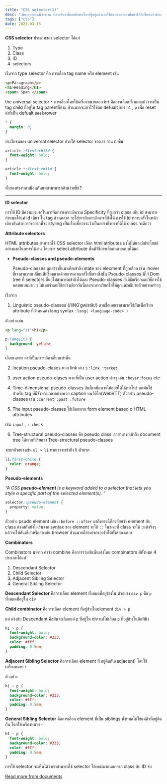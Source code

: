 ```yaml
---
title: "CSS selector(1)"
desc: "เนื่องจากตอนนี้ว่างงาน หลายวันมานี้เลยศึกษาเรื่องที่รู้อยู่แล้วและใช้มันบ่อยมาลองศึกษาให้ลึกขึ้นพบว่าตัวเองไม่รู้อะไรเลย ฮาฮ่า"
tags: ["css"]
date: 2022-03-15
---
```


**CSS selector**
ประเภทของ selector ได้แก่

1. Type
2. Class
3. ID
4. selectors

เริ่มจาก type selector คือ การเลือก tag name หรือ element
เช่น

```html
<p>Paragraph</p>
<h1>Heading</h1>
<span> Span </span>
```

the universal selector `*` การเลือกโดยใช้เครื่องหมายดอกจัทร์ คือการเลือกทั้งหมดแม้ว่าจะเป็น tag child ที่อยู่ใน tag parentก็ตาม ส่วนมากจะเอาไว้ใช้ลบ defualt ของ `h1` , `p` เพื่อ reset ค่าที่เป็น defualt ของ brower

```css
* {
  margin: 0;
}
```

ประโยชน์ของ universal selector ช่วยให้ selector ของเรา อ่านง่ายขึ้น

```css
article :first-child {
  font-weight: bold;
}
```

```css
article *:first-child {
  font-weight: bold;
}
```

ทั้งสองทำงานเหมือนกันแต่สามามารถอ่านง่ายขึ้น?

---

**ID selector**

การใช้ ID มีความยุ่งยากในการจัดการเพราะมีความ Specificity ที่สูงกว่า class
เช่น id สามารถกำหนดได้แค่ id เดียว ใน tag ส่วนคลาส จะใส่ยาวถึงดาวอังคารก็ยังได้
การใช้ id หลายครั้งในหน้าเดียวกันด้วยกรารอยากที่จะ styling เป็นเรื่องที่ควรระวังเป็นอย่างยิ่งทางที่ดีใช้ class จะดีกว่า

**Attribute selectors**

HTML attributes สามารถใช้ CSS selector เลือก html atributes มาใช้ได้และมีประโยชน์อย่างมากในกหารใช้งาน โดยการ select attribute นั้นมีวิธีการเลือกหลายแบบได้แก่

- **Pseudo-classes and pseudo-elements**

  Pseudo-classes ถูกสร้างขึ้นมาเพื่อเข้าถึง state ของ elecment ที่ถูกเลือก เช่น :hover ที่เราสามารถเปลี่ยนสีหรือขนาดด้วยการเอาเมาส์ไปชี้ตรงสิ่งนั้น Pseudo-classes มีไว้ Dom tree ที่ selectors อื่นๆไม่สามารถเข้าถึงได้และ Pseudo-classes ยังมีชื่อเรียกและวิธีการใช้หลายแบบมาก ๆ ไม่เคยจำเลยใช้อย่างเดียววันนี้เลยจะมากเรียกชื่อให้ถูกและอธิบายตัวอย่างคร่าวๆ

เริ่มจาก

1. Linguistic pseudo-classes (/liNGˈɡwistik/) ตามชื่อเลยเราสามรถใช้มันเพื่อเรียก attribute ที่กำหนดค่า lang
   syntax `:lang( <language-code> )`

ตัวอย่างเช่น

```html
<p lang="it">hi</p>
```

```css
p:lang(it) {
  background: yellow;
}
```

เลือกเฉพาะ ค่าที่เป็นภาษาอิตาเลี่ยนเท่านั้น

2. location pseudo-clases พวก link ต่าง ๆ `:link :tarket`
3. user action pseudo-clases พวกที่เป็น user action ต่างๆ เช่น `:hover:focus` etc
4. Time-dimensional pseudo-classes อันนี้เหมือนจะไม่ค่อยได้ใช้เท่าไหร่ แต่มันใช่สำหรับ tag ที่มีจังหวะเวลาอย่างพวก caption บนวิดิโอ(WebVTT)
   ตัวอย่าง pseudo-classes เช่น `:current :past :future`

5. The input pseudo-classes ใช้เลือกพวก form element based o HTML attributes

เช่น `input` , `: check`

6. Tree-structural pseudo-classes คือ pseudo class เราสามารถเข้าถึง document tree ได้พวกที่เรียกว่า Tree-structural pseudo-classes

จะยกตัวอย่างเช่น
`ul > li`
หากเราจะเข้าถึง li ตัวแรก

```css
li:first-child {
  color: orange;
}
```

**Pseudo-elements**

_“A CSS **pseudo-element** is a keyword added to a selector that lets you style a specific part of the selected element(s). ”_

```css
selector::pseudo-element {
  property: value;
}
```

ตัวอย่าง psudo element เช่น`::before ::after`
มาถึงตรงนี้ก็สงสัยยว่า element กับ class ต่างสกันยังไงเริ่มจาก
syntax ของ element จะใช้ `::` ในขณะที่ class จะใช้ `:`แต่จริงๆแล้วจะให้อันเดียวหรือสองอัน browser ส่วนมากก็สามารถรองรับได้ทั้งสสองแบบ

**Combinators**

Combinators มาจาก คำว่า combine คือการรวมกันนั่นเองโดย combinators มีทั้งหมด 4 ประเภทได้แก่

1. Descendant Selector
2. Child Selector
3. Adjacent Sibling Selector
4. General Sibling Selector

**Descendant Selector** คือการเลือก element ทั้งหมดที่อยู่ข้างใน
ตัวอย่าง
`div p` คือ `p` ทั้งหมดที่อยู่ใน `div`

**Child combinator** คือการเลือก element ที่อยู่ข้างในelement
`div > p`

แต่ ต่างกับ Descendant คือมันจะเลือกแค่ `p` ที่อยู่ใน div แต่ไม่เลือก `p` ที่อยู่ข้างในอีกทีนึง

```css
h1 > p {
  font-weight: bold;
  background-color: #333;
  color: #fff;
  padding: 0.5em;
}
```

**Adjacent Sibling Selector**
คือการเลือก element ที่ อยู่ติดกัน(adjacent) โดยใช้เครื่องหมาย `+`

ตัวอย่าง

```css
h1 + p {
  font-weight: bold;
  background-color: #333;
  color: #fff;
  padding: 0.5em;
}
```

**General Sibling Selector** คือการเลือก element ที่เป็น siblings ทั้งหมดไม่ใช่แค่ตัวที่อยู่ติดกัน
โดยใช้เครื่องหมาย `~`

```css
h1 ~ p {
  font-weight: bold;
  background-color: #333;
  color: #fff;
  padding: 0.5em;
}
```

การใช้ selector จะเห็นได้ว่าเราสามารถใช้ selector ได้เยอะมากนอกจาก class กับ ID
จบ

[Read more from documents](https://developer.mozilla.org/en-US/docs/Learn/CSS/Building_blocks/Selectors/Combinators#descendant_combinator "notesLink")

